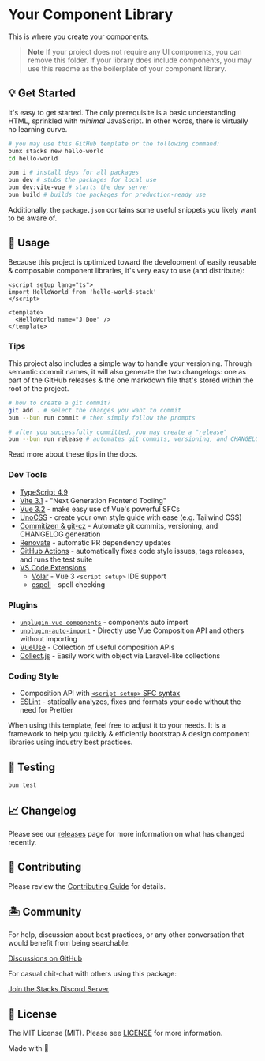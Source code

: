 # Your Component Library

This is where you create your components.

> **Note**
> If your project does not require any UI components, you can remove this folder. If your library does include components, you may use this readme as the boilerplate of your component library.

## 💡 Get Started

It's easy to get started. The only prerequisite is a basic understanding HTML, sprinkled with *minimal* JavaScript. In other words, there is virtually no learning curve.

```bash
# you may use this GitHub template or the following command:
bunx stacks new hello-world
cd hello-world

bun i # install deps for all packages
bun dev # stubs the packages for local use
bun dev:vite-vue # starts the dev server
bun build # builds the packages for production-ready use
```

Additionally, the `package.json` contains some useful snippets you likely want to be aware of.

## 🤖 Usage

Because this project is optimized toward the development of easily reusable & composable component libraries, it's very easy to use (and distribute):

```vue
<script setup lang="ts">
import HelloWorld from 'hello-world-stack'
</script>

<template>
  <HelloWorld name="J Doe" />
</template>
```

### Tips

This project also includes a simple way to handle your versioning. Through semantic commit names, it will also generate the two changelogs: one as part of the GitHub releases & the one markdown file that's stored within the root of the project.

```bash
# how to create a git commit?
git add . # select the changes you want to commit
bun --bun run commit # then simply follow the prompts

# after you successfully committed, you may create a "release"
bun --bun run release # automates git commits, versioning, and CHANGELOG generation
```

Read more about these tips in the docs.

### Dev Tools

- [TypeScript 4.9](https://www.typescriptlang.org/)
- [Vite 3.1](https://vitejs.dev/) - "Next Generation Frontend Tooling"
- [Vue 3.2](https://vuejs.org/) - make easy use of Vue's powerful SFCs
- [UnoCSS](https://github.com/unocss/unocss) - create your own style guide with ease (e.g. Tailwind CSS)
- [Commitizen & git-cz](https://www.npmjs.com/package/git-cz) - Automate git commits, versioning, and CHANGELOG generation
- [Renovate](https://renovatebot.com/) - automatic PR dependency updates
- [GitHub Actions](https://github.com/features/actions) - automatically fixes code style issues, tags releases, and runs the test suite
- [VS Code Extensions](./.vscode/extensions.json)
  - [Volar](https://marketplace.visualstudio.com/items?itemName=johnsoncodehk.volar) - Vue 3 `<script setup>` IDE support
  - [cspell](https://marketplace.visualstudio.com/items?itemName=streetsidesoftware.code-spell-checker) - spell checking

### Plugins

- [`unplugin-vue-components`](https://github.com/antfu/unplugin-vue-components) - components auto import
- [`unplugin-auto-import`](https://github.com/antfu/unplugin-auto-import) - Directly use Vue Composition API and others without importing
- [VueUse](https://github.com/antfu/vueuse) - Collection of useful composition APIs
- [Collect.js](https://github.com/ecrmnn/collect.js) - Easily work with object via Laravel-like collections

### Coding Style

- Composition API with [`<script setup>` SFC syntax](https://github.com/vuejs/rfcs/pull/227)
- [ESLint](https://eslint.org/) - statically analyzes, fixes and formats your code without the need for Prettier

When using this template, feel free to adjust it to your needs. It is a framework to help you quickly & efficiently bootstrap & design component libraries using industry best practices.

## 🧪 Testing

```bash
bun test
```

## 📈 Changelog

Please see our [releases](https://github.com/stacksjs/vue-components-library-starter/releases) page for more information on what has changed recently.

## 🚜 Contributing

Please review the [Contributing Guide](https://github.com/stacksjs/contributing) for details.

## 🏝 Community

For help, discussion about best practices, or any other conversation that would benefit from being searchable:

[Discussions on GitHub](https://github.com/stacksjs/stacks/discussions)

For casual chit-chat with others using this package:

[Join the Stacks Discord Server](https://discord.gg/stacksjs)

## 📄 License

The MIT License (MIT). Please see [LICENSE](https://github.com/stacksjs/stacks/tree/main/LICENSE.md) for more information.

Made with 💙
